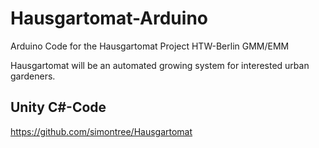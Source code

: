 # Hausgartomat-Arduino
Arduino Code for the Hausgartomat Project HTW-Berlin GMM/EMM

Hausgartomat will be an automated growing system for interested urban gardeners.

## Unity C#-Code
https://github.com/simontree/Hausgartomat
